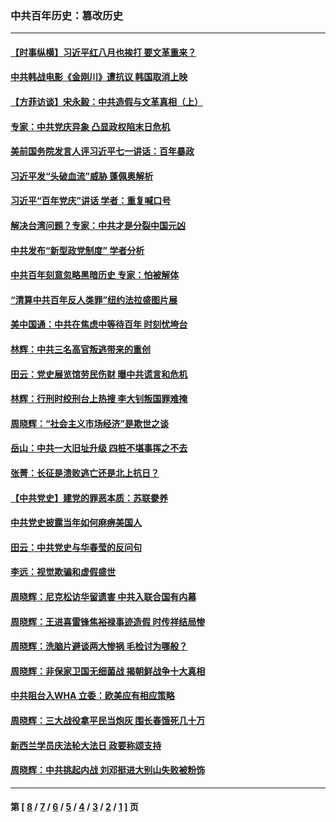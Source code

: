### 中共百年历史：篡改历史
---
#### [【时事纵横】习近平红八月也挨打 要文革重来？](../../pages/nf1176115/n13231393.md?10150430) 
#### [中共韩战电影《金刚川》遭抗议 韩国取消上映](../../pages/nf1176115/n13219114.md?10150430) 
#### [【方菲访谈】宋永毅：中共造假与文革真相（上）](../../pages/nf1176115/n13200760.md?10150430) 
#### [专家：中共党庆异象 凸显政权陷末日危机](../../pages/nf1176115/n13067084.md?10150430) 
#### [美前国务院发言人评习近平七一讲话：百年暴政](../../pages/nf1176115/n13066986.md?10150430) 
#### [习近平发“头破血流”威胁 蓬佩奥解析](../../pages/nf1176115/n13063604.md?10150430) 
#### [习近平“百年党庆”讲话 学者：重复喊口号](../../pages/nf1176115/n13061411.md?10150430) 
#### [解决台湾问题？专家：中共才是分裂中国元凶](../../pages/nf1176115/n13060811.md?10150430) 
#### [中共发布“新型政党制度” 学者分析](../../pages/nf1176115/n13056354.md?10150430) 
#### [中共百年刻意忽略黑暗历史 专家：怕被解体](../../pages/nf1176115/n13056056.md?10150430) 
#### [“清算中共百年反人类罪”纽约法拉盛图片展](../../pages/nf1176115/n13052220.md?10150430) 
#### [美中国通：中共在焦虑中等待百年 时刻忧垮台](../../pages/nf1176115/n13048820.md?10150430) 
#### [林辉：中共三名高官叛逃带来的重创](../../pages/nf1176115/n13035206.md?10150430) 
#### [田云：党史展览馆劳民伤财 曝中共谎言和危机](../../pages/nf1176115/n13033900.md?10150430) 
#### [林辉：行刑时绞刑台上热搜 李大钊叛国罪难掩](../../pages/nf1176115/n13031965.md?10150430) 
#### [周晓辉：“社会主义市场经济”是欺世之谈](../../pages/nf1176115/n13024090.md?10150430) 
#### [岳山：中共一大旧址升级 四桩不堪事挥之不去](../../pages/nf1176115/n13021697.md?10150430) 
#### [张菁：长征是溃败逃亡还是北上抗日？](../../pages/nf1176115/n13020585.md?10150430) 
#### [【中共党史】建党的罪恶本质：苏联豢养](../../pages/nf1176115/n13011888.md?10150430) 
#### [中共党史披露当年如何麻痹美国人](../../pages/nf1176115/n12966400.md?10150430) 
#### [田云：中共党史与华春莹的反问句](../../pages/nf1176115/n12765178.md?10150430) 
#### [李远：视觉欺骗和虚假盛世](../../pages/nf1176115/n12993376.md?10150430) 
#### [周晓辉：尼克松访华留遗害 中共入联合国有内幕](../../pages/nf1176115/n12991422.md?10150430) 
#### [周晓辉：王进喜雷锋焦裕禄事迹造假 时传祥结局惨](../../pages/nf1176115/n12985497.md?10150430) 
#### [周晓辉：洗脑片避谈两大惨祸 毛检讨为哪般？](../../pages/nf1176115/n12971285.md?10150430) 
#### [周晓辉：非保家卫国无细菌战 揭朝鲜战争十大真相](../../pages/nf1176115/n12954161.md?10150430) 
#### [中共阻台入WHA 立委：欧美应有相应策略](../../pages/nf1176115/n12939343.md?10150430) 
#### [周晓辉：三大战役拿平民当炮灰 围长春饿死几十万](../../pages/nf1176115/n12934921.md?10150430) 
#### [新西兰学员庆法轮大法日 政要称颂支持](../../pages/nf1176115/n12932715.md?10150430) 
#### [周晓辉：中共挑起内战 刘邓挺进大别山失败被粉饰](../../pages/nf1176115/n12929004.md?10150430) 

---
#### 第 [ [8](./8.md?10150430) / [7](./7.md?10150430) / [6](./6.md?10150430) / [5](./5.md?10150430) / [4](./4.md?10150430) / [3](./3.md?10150430) / [2](./2.md?10150430) / [1](./1.md?10150430) ] 页
